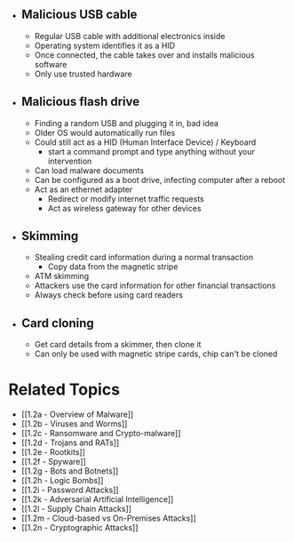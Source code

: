 - ## Malicious USB cable
	- Regular USB cable with additional electronics inside
	- Operating system identifies it as a HID
	- Once connected, the cable takes over and installs malicious software
	- Only use trusted hardware
- ## Malicious flash drive
	- Finding a random USB and plugging it in, bad idea
	- Older OS would automatically run files
	- Could still act as a HID (Human Interface Device) / Keyboard
		- start a command prompt and type anything without your intervention
	- Can load malware documents
	- Can be configured as a boot drive, infecting computer after a reboot
	- Act as an ethernet adapter
		- Redirect or modify internet traffic requests
		- Act as wireless gateway for other devices
- ## Skimming
	- Stealing credit card information during a normal transaction
		- Copy data from the magnetic stripe
	- ATM skimming
	- Attackers use the card information for other financial transactions
	- Always check before using card readers
- ## Card cloning
	- Get card details from a skimmer, then clone it
	- Can only be used with magnetic stripe cards, chip can't be cloned

# Related Topics
- [[1.2a - Overview of Malware]]
- [[1.2b - Viruses and Worms]]
- [[1.2c - Ransomware and Crypto-malware]]
- [[1.2d - Trojans and RATs]]
- [[1.2e - Rootkits]]
- [[1.2f - Spyware]]
- [[1.2g - Bots and Botnets]]
- [[1.2h - Logic Bombs]]
- [[1.2i - Password Attacks]]
- [[1.2k - Adversarial Artificial Intelligence]]
- [[1.2l - Supply Chain Attacks]]
- [[1.2m - Cloud-based vs On-Premises Attacks]]
- [[1.2n - Cryptographic Attacks]]